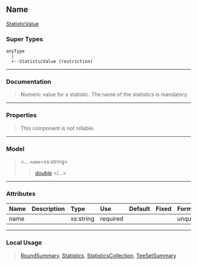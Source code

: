 ## Name ##

[StatisticValue](CStatisticValue.md)
### Super Types ###
```
anyType
  |
  +--StatisticValue (restriction)
```


---


### Documentation ###


> Numeric value for a statistic. The name of the statistics is mandatory.


---



### Properties ###

> This component is not nillable.

---


### Model ###

> <...  `name`=xs:string>
> > [double](Sdouble.md)
> > </...>

---


### Attributes ###

| **Name** | **Description** | **Type** | **Use** | **Default** | **Fixed** | **Form** |
|:---------|:----------------|:---------|:--------|:------------|:----------|:---------|
| name |   | xs:string | required |  |  | unqualified |


---


### Local Usage ###

> [RoundSummary](CRoundSummary.md), [Statistics](CStatistics.md), [StatisticsCollection](CStatisticsCollection.md), [TeeSetSummary](CTeeSetSummary.md)